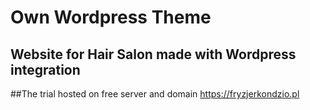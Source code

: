 # Own Wordpress Theme

## Website for Hair Salon made with Wordpress integration  

##The trial hosted on free server and domain https://fryzjerkondzio.pl
